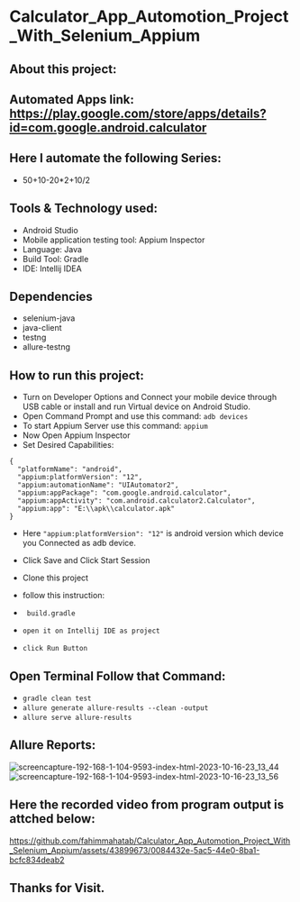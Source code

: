 # Calculator_App_Automotion_Project_With_Selenium_Appium
## About this project:
## Automated Apps link: https://play.google.com/store/apps/details?id=com.google.android.calculator
## Here I automate the following Series:
- 50+10-20*2+10/2

## Tools & Technology used:
- Android Studio
- Mobile application testing tool: Appium Inspector
- Language: Java
- Build Tool: Gradle
- IDE: Intellij IDEA
 
 ## Dependencies
- selenium-java
- java-client
- testng
- allure-testng

## How to run this project:
- Turn on Developer Options and Connect your mobile device through USB cable or install and run Virtual device on Android Studio.
- Open Command Prompt and use this command: ```adb devices```
- To start Appium Server use this command: ```appium```
- Now Open Appium Inspector
- Set Desired Capabilities:
```
{
  "platformName": "android",
  "appium:platformVersion": "12",
  "appium:automationName": "UIAutomator2",
  "appium:appPackage": "com.google.android.calculator",
  "appium:appActivity": "com.android.calculator2.Calculator",
  "appium:app": "E:\\apk\\calculator.apk"
}
```     
- Here ``` "appium:platformVersion": "12" ``` is android version which device you Connected as adb device.
- Click Save and Click Start Session
  
- Clone this project
- follow this instruction:
- ```  build.gradle ```
- ``` open it on Intellij IDE as project ```
- ``` click Run Button ```
  
## Open Terminal Follow that Command:
- ``` gradle clean test ```
- ``` allure generate allure-results --clean -output ```
- ``` allure serve allure-results ```
  
## Allure Reports:
![screencapture-192-168-1-104-9593-index-html-2023-10-16-23_13_44](https://github.com/fahimmahatab/Calculator_App_Automotion_Project_With_Selenium_Appium/assets/43899673/68430a07-e1c5-4eed-93cb-0f67d64e5699)
![screencapture-192-168-1-104-9593-index-html-2023-10-16-23_13_56](https://github.com/fahimmahatab/Calculator_App_Automotion_Project_With_Selenium_Appium/assets/43899673/901fc513-5078-458b-89d3-cc98b772b587)

## Here the recorded video from program output is attched below:
https://github.com/fahimmahatab/Calculator_App_Automotion_Project_With_Selenium_Appium/assets/43899673/0084432e-5ac5-44e0-8ba1-bcfc834deab2

## Thanks for Visit.